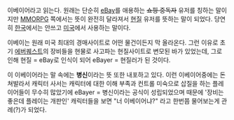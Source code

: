 이베이어라고 읽는다. 원래는 단순히 [eBay](eBay.md)를 애용하는 <del>쇼핑 중독자</del> 유저를 칭하는 말이지만
[MMORPG](MMORPG.md) 쪽에서는 뜻이 완전히 달라져서 [현질](%ED%98%84%EC%A7%88.md) 유저를 뜻하는
말이 되었다. 당연히 [한국](%ED%95%9C%EA%B5%AD.md)에서는 안쓰고
[미국](%EB%AF%B8%EA%B5%AD.md)에서 사용하는 말이다.

이베이는 원래 미국 최대의 경매사이트로 어떤 물건이든지 막 올라온다. 그런 이유로 초기
[에버퀘스트](%EC%97%90%EB%B2%84%ED%80%98%EC%8A%A4%ED%8A%B8.md)의 장비들을 현물로 사고파는
현질사이트로 변모된 바가 있었는데, 그로 인해 현질 = eBay로 인식이 되어 eBayer = 현질러가 된 것이다.

이 이베이어라는 말 속에는 **병신**이라는 뜻 또한 내포하고 있다. 이런 이베이어중에는 돈쳐발라서 캐릭터 사서는 캐릭터에 대한 이해 부족과
컨트롤 미숙으로 삽질을 하는 플레이어들이 무수히 많았기에 eBayer = 병신이라는 공식이 성립되었으며 때문에 '장비는 좋은데 플레이는
개판인' 캐릭터들을 보면 "너 이베이어냐?" 라고 한번쯤 물어보는게 관례(?)가 되었다.

